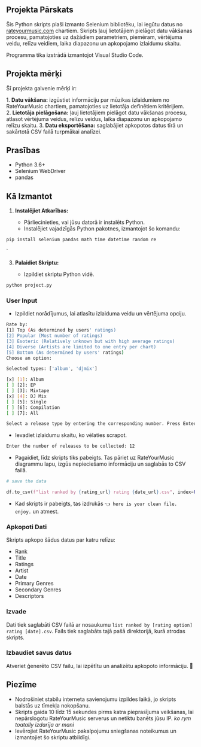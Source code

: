 ## Projekta Pārskats

Šis Python skripts plaši izmanto Selenium bibliotēku, lai iegūtu datus no [rateyourmusic.com](https://rateyourmusic.com) chartiem. Skripts ļauj lietotājiem pielāgot datu vākšanas procesu, pamatojoties uz dažādiem parametriem, piemēram, vērtējuma veidu, relīzu veidiem, laika diapazonu un apkopojamo izlaidumu skaitu. 

Programma tika izstrādā izmantojot Visual Studio Code.

## Projekta mērķi

Šī projekta galvenie mērķi ir:

1. **Datu vākšana:** izgūstiet informāciju par mūzikas izlaidumiem no RateYourMusic chartiem, pamatojoties uz lietotāja definētiem kritērijiem.
2. **Lietotāja pielāgošana:** ļauj lietotājiem pielāgot datu vākšanas procesu, atlasot vērtējuma veidus, relīzu veidus, laika diapazonu un apkopojamo relīzu skaitu.
3. **Datu eksportēšana:** saglabājiet apkopotos datus tīrā un sakārtotā CSV failā turpmākai analīzei.

## Prasības

- Python 3.6+
- Selenium WebDriver
- pandas

## Kā Izmantot

1. **Instalējiet Atkarības:**
    
    - Pārliecinieties, vai jūsu datorā ir instalēts Python.
    - Instalējiet vajadzīgās Python pakotnes, izmantojot šo komandu:
        
```bash
pip install selenium pandas math time datetime random re
```
`
        
3. **Palaidiet Skriptu:**
    
    - Izpildiet skriptu Python vidē.
      
```bash
python project.py
```

### User Input
    
- Izpildiet norādījumus, lai atlasītu izlaiduma veidu un vērtējuma opciju.

```bash
Rate by:
[1] Top (As determined by users' ratings)
[2] Popular (Most number of ratings)
[3] Esoteric (Relatively unknown but with high average ratings)
[4] Diverse (Artists are limited to one entry per chart)
[5] Bottom (As determined by users' ratings)
Choose an option: 
```

```bash
Selected types: ['album', 'djmix'] 

[x] [1]: Album
[ ] [2]: EP
[ ] [3]: Mixtape
[x] [4]: DJ Mix
[ ] [5]: Single
[ ] [6]: Compilation
[ ] [7]: All

Select a release type by entering the corresponding number. Press Enter when done.
```

- Ievadiet izlaidumu skaitu, ko vēlaties scrapot.

```bash
Enter the number of releases to be collected: 12
```

- Pagaidiet, līdz skripts tiks pabeigts. Tas pāriet uz RateYourMusic diagrammu lapu, izgūs nepieciešamo informāciju un saglabās to CSV failā.

```python
# save the data

df.to_csv(f"list ranked by {rating_url} rating {date_url}.csv", index=False)
```

- Kad skripts ir pabeigts, tas izdrukās `👈 here is your clean file. enjoy.` un atmest.

### Apkopoti Dati 

Skripts apkopo šādus datus par katru relīzu:

- Rank
- Title
- Ratings
- Artist
- Date
- Primary Genres
- Secondary Genres
- Descriptors

### Izvade
    
 Dati tiek saglabāti CSV failā ar nosaukumu `list ranked by [rating option] rating [date].csv`. Fails tiek saglabāts tajā pašā direktorijā, kurā atrodas skripts.
 
### **Izbaudiet savus datus**
    
Atveriet ģenerēto CSV failu, lai izpētītu un analizētu apkopoto informāciju. 💫

## Piezīme

- Nodrošiniet stabilu interneta savienojumu izpildes laikā, jo skripts balstās uz tīmekļa nokopšanu.
- Skripts gaida 10 līdz 15 sekundes pirms katra pieprasījuma veikšanas, lai nepārslogotu RateYourMusic serverus un netiktu banēts jūsu IP. *ko rym toatally izdarīja ar mani*
- Ievērojiet RateYourMusic pakalpojumu sniegšanas noteikumus un izmantojiet šo skriptu atbildīgi.